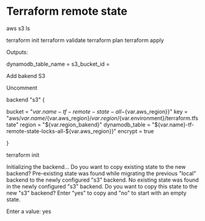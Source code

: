 # Terraform remote state

aws s3 ls

terraform init
terraform validate
terraform plan 
terraform apply 

Outputs:

dynamodb_table_name = 
s3_bucket_id = 



Add bakend S3

Uncomment

backend "s3" {

  bucket                    = "${var.name}-tf-remote-state-all-${var.aws_region}}"
  key                       = "aws/${var.name}/${var.aws_region}/${var.region}/${var.environment}/terraform.tfstate"
  region                    = "${var.region_bakend}"
  dynamodb_table            = "${var.name}-tf-remote-state-locks-all-${var.aws_region}}"
  encrypt                   = true 

}

terraform init

Initializing the backend...
Do you want to copy existing state to the new backend?
  Pre-existing state was found while migrating the previous "local" backend to the
  newly configured "s3" backend. No existing state was found in the newly
  configured "s3" backend. Do you want to copy this state to the new "s3"
  backend? Enter "yes" to copy and "no" to start with an empty state.

  Enter a value: yes
